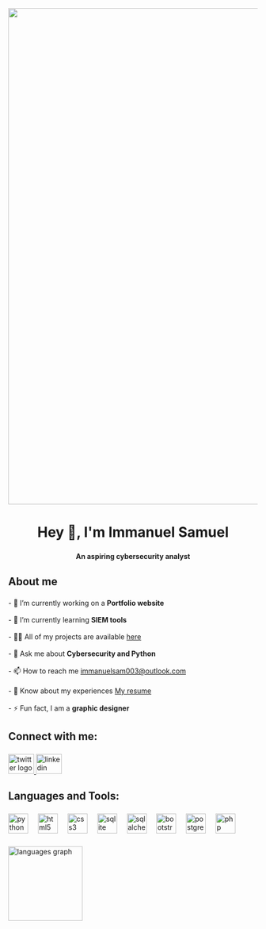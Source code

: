 <div align="center">
  <img width="1000" src="https://www.assiv.it/wp-content/uploads/2022/03/Gestione-cyber-security.jpg"  />
</div>

###

<h1 align="center">Hey 👋,  I'm Immanuel Samuel</h1>

###

<h4 align="center">An aspiring cybersecurity analyst</h4>

###

<h2 align="left">About me</h2>

###

<p align="left">- 🔭 I’m currently working on a <b>Portfolio website</b> <br><br>- 🌱 I’m currently learning <b>SIEM tools</b> <br><br>- 👨‍💻 All of my projects are available <a href="#">here</a> <br><br>- 💬 Ask me about <b>Cybersecurity and Python</b> <br><br>- 📫 How to reach me <a href="mailto:immanuelsam003@outlook.com">immanuelsam003@outlook.com</a> <br><br>- 📄 Know about my experiences <a href="https://docs.google.com/document/d/1BY3Jq6NGnz_ZzOYYed2tBIuh9Gt7krD3NuVbPHVZNV0/edit?usp=sharing">My resume</a> <br><br>- ⚡ Fun fact, I am a <b>graphic designer</b></p>

###

<h2 align="left">Connect with me:</h2>

###

<div align="left">
  <a href="https://x.com/i_samu3l" target="_blank">
    <img src="https://raw.githubusercontent.com/maurodesouza/profile-readme-generator/master/src/assets/icons/social/twitter/default.svg" width="52" height="40" alt="twitter logo"  />
  </a>
  <a href="https://www.linkedin.com/in/immanuel-samuel" target="_blank">
    <img src="https://raw.githubusercontent.com/maurodesouza/profile-readme-generator/master/src/assets/icons/social/linkedin/default.svg" width="52" height="40" alt="linkedin logo"  />
  </a>
</div>

###

<h2 align="left">Languages and Tools:</h2>

###

<div align="left">
  <img src="https://cdn.jsdelivr.net/gh/devicons/devicon/icons/python/python-original.svg" height="40" alt="python logo"  />
  <img width="12" />
  <img src="https://cdn.jsdelivr.net/gh/devicons/devicon/icons/html5/html5-original.svg" height="40" alt="html5 logo"  />
  <img width="12" />
  <img src="https://cdn.jsdelivr.net/gh/devicons/devicon/icons/css3/css3-original.svg" height="40" alt="css3 logo"  />
  <img width="12" />
  <img src="https://cdn.jsdelivr.net/gh/devicons/devicon/icons/sqlite/sqlite-original.svg" height="40" alt="sqlite logo"  />
  <img width="12" />
  <img src="https://cdn.jsdelivr.net/gh/devicons/devicon/icons/sqlalchemy/sqlalchemy-original.svg" height="40" alt="sqlalchemy logo"  />
  <img width="12" />
  <img src="https://cdn.jsdelivr.net/gh/devicons/devicon/icons/bootstrap/bootstrap-original.svg" height="40" alt="bootstrap logo"  />
  <img width="12" />
  <img src="https://cdn.jsdelivr.net/gh/devicons/devicon/icons/postgresql/postgresql-original.svg" height="40" alt="postgresql logo"  />
  <img width="12" />
  <img src="https://cdn.jsdelivr.net/gh/devicons/devicon/icons/php/php-original.svg" height="40" alt="php logo"  />
</div>

###

<div align="left">
</div>

###

<div align="left">
  <img src="https://github-readme-stats.vercel.app/api/top-langs?username=Activesamu3l&locale=en&hide_title=false&layout=compact&card_width=320&langs_count=5&theme=default&hide_border=false&order=2" height="150" alt="languages graph"  />
</div>

###
